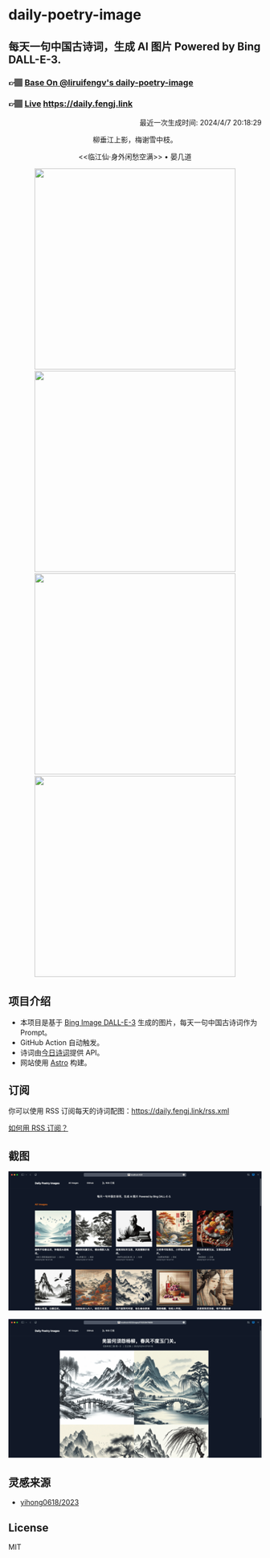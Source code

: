 
# daily-poetry-image

## 每天一句中国古诗词，生成 AI 图片 Powered by Bing DALL-E-3.

### 👉🏽 [Base On @liruifengv's daily-poetry-image](https://github.com/liruifengv/daily-poetry-image)

### 👉🏽 [Live](https://daily.fengj.link) https://daily.fengj.link

<p align="right">
  最近一次生成时间: 2024/4/7 20:18:29
</p>
<p align="center">
柳垂江上影，梅谢雪中枝。
</p>
<p align="center">
<<临江仙·身外闲愁空满>> • 晏几道
</p>
<p align="center">
<img src="https://tse1.mm.bing.net/th/id/OIG1.1Q68cibYdhBlbn_R0PKO" height="400" width="400" />
<img src="https://tse2.mm.bing.net/th/id/OIG1.CPgBCpc6T7X98YiW_3MQ" height="400" width="400" />
<img src="https://tse2.mm.bing.net/th/id/OIG1.bFMVmlhFgqVvCktHsM1t" height="400" width="400" />
<img src="https://tse4.mm.bing.net/th/id/OIG1.zvy5QCQSP8mjYUJTr1YN" height="400" width="400" />
</p>

## 项目介绍

-   本项目是基于 [Bing Image DALL-E-3](https://www.bing.com/images/create) 生成的图片，每天一句中国古诗词作为 Prompt。
-   GitHub Action 自动触发。
-   诗词由[今日诗词](https://www.jinrishici.com/)提供 API。
-   网站使用 [Astro](https://astro.build) 构建。

## 订阅

你可以使用 RSS 订阅每天的诗词配图：https://daily.fengj.link/rss.xml

[如何用 RSS 订阅？](https://zhuanlan.zhihu.com/p/55026716)

## 截图

![图片列表](./screenshots/Snipaste_2023-12-28_21-00-26.png)

![图片详情](./screenshots/Snipaste_2023-12-28_21-00-53.png)

## 灵感来源

-   [yihong0618/2023](https://github.com/yihong0618/2023)

## License

MIT
